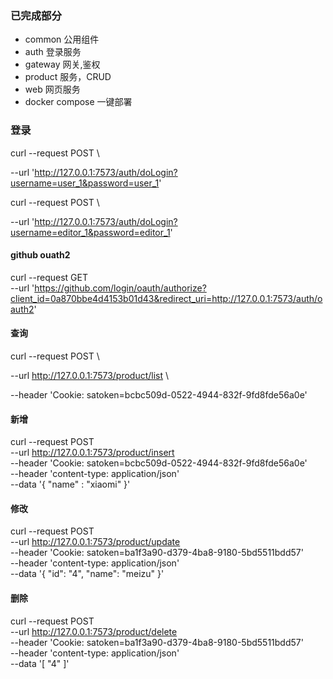 ### 已完成部分
- common 公用组件
- auth 登录服务
- gateway 网关,鉴权
- product 服务，CRUD
- web 网页服务
- docker compose 一键部署 

### 登录
curl --request POST \

--url 'http://127.0.0.1:7573/auth/doLogin?username=user_1&password=user_1'


curl --request POST \

--url 'http://127.0.0.1:7573/auth/doLogin?username=editor_1&password=editor_1'

#### github ouath2

curl --request GET \
--url 'https://github.com/login/oauth/authorize?client_id=0a870bbe4d4153b01d43&redirect_uri=http://127.0.0.1:7573/auth/oauth2'

#### 查询
curl --request POST \

--url http://127.0.0.1:7573/product/list \

--header 'Cookie: satoken=bcbc509d-0522-4944-832f-9fd8fde56a0e'

#### 新增
curl --request POST \
--url http://127.0.0.1:7573/product/insert \
--header 'Cookie: satoken=bcbc509d-0522-4944-832f-9fd8fde56a0e' \
--header 'content-type: application/json' \
--data '{
"name" : "xiaomi"
}'

#### 修改
curl --request POST \
--url http://127.0.0.1:7573/product/update \
--header 'Cookie: satoken=ba1f3a90-d379-4ba8-9180-5bd5511bdd57' \
--header 'content-type: application/json' \
--data '{
"id": "4",
"name": "meizu"
}'

#### 删除

curl --request POST \
--url http://127.0.0.1:7573/product/delete \
--header 'Cookie: satoken=ba1f3a90-d379-4ba8-9180-5bd5511bdd57' \
--header 'content-type: application/json' \
--data '[
"4"
]'

